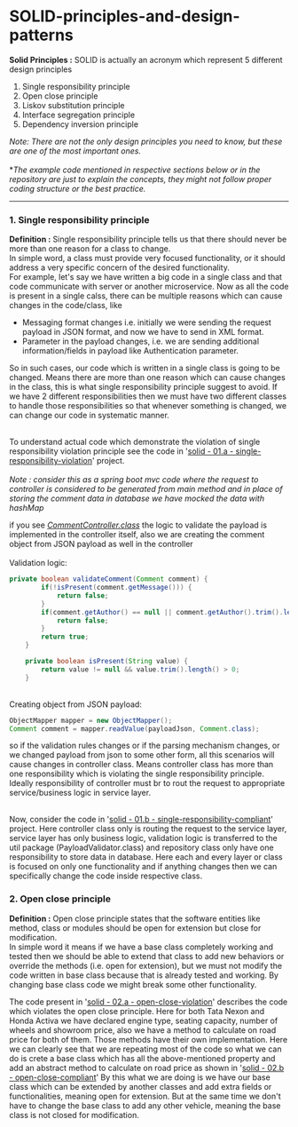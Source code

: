 # SOLID-principles-and-design-patterns

**Solid Principles :** SOLID is actually an acronym which represent 5 different design principles
<ol>
<li>Single responsibility principle</li>
<li>Open close principle</li>
<li>Liskov substitution principle</li>
<li>Interface segregation principle</li>
<li>Dependency inversion principle</li>
</ol>

*Note: There are not the only design principles you need to know, but these are one of the most important ones.*
<br><br>
**The example code mentioned in respective sections below or in the repository are just to explain the concepts, they might not follow proper coding structure or the best practice.*
<hr>

### 1. Single responsibility principle
**Definition :** Single responsibility principle tells us that there should never be more than one reason for a class to change.<br>
In simple word, a class must provide very focused functionality, or it should address a very specific concern of the desired functionality.<br>
For example, let's say we have written a big code in a single class and that code communicate with server or another microservice. 
Now as all the code is present in a single calss, there can be multiple reasons which can cause changes in the code/class, like
<ul>
<li>Messaging format changes i.e. initially we were sending the request payload in JSON format, and now we have to send in XML format.</li>
<li>Parameter in the payload changes, i.e. we are sending additional information/fields in payload like Authentication parameter.</li>
</ul>

So in such cases, our code which is written in a single class is going to be changed. 
Means there are more than one reason which can cause changes in the class, this is what single responsibility principle suggest to avoid.
If we have 2 different responsibilities then we must have two different classes to handle those responsibilities so that whenever something is changed, 
we can change our code in systematic manner.<br><br>


To understand actual code which demonstrate the violation of single responsibility violation principle see the code in '[solid - 01.a - single-responsibility-violation](https://github.com/Akhil-Selukar/SOLID-principles-and-design-patterns/tree/master/solid%20-%2001.a%20-%20single-responsibility-violation)' project.<br><br>
*Note : consider this as a spring boot mvc code where the request to controller is considered to be generated from main method and 
in place of storing the comment data in database we have mocked the data with hashMap*

if you see *[CommentController.class](https://github.com/Akhil-Selukar/SOLID-principles-and-design-patterns/blob/master/solid%20-%2001.a%20-%20single-responsibility-violation/src/main/java/com/solid/principles/controller/CommentController.java)* the 
logic to validate the payload is implemented in the controller itself, also we are creating the comment object from JSON payload as well in the controller
<br><br>
Validation logic:
```java
private boolean validateComment(Comment comment) {
        if(!isPresent(comment.getMessage())) {
            return false;
        }
        if(comment.getAuthor() == null || comment.getAuthor().trim().length() == 0) {
            return false;
        }
        return true;
    }

    private boolean isPresent(String value) {
        return value != null && value.trim().length() > 0;
    }
```
<br>
Creating object from JSON payload:

```java
ObjectMapper mapper = new ObjectMapper();
Comment comment = mapper.readValue(payloadJson, Comment.class);
```

so if the validation rules changes or if the parsing mechanism changes, or we changed payload from json to some other form, all this
scenarios will cause changes in controller class. Means controller class has more than one responsibility which is violating the 
single responsibility principle. Ideally responsibility of controller must br to rout the request to appropriate service/business logic in service layer.<br><br>

Now, consider the code in '[solid - 01.b - single-responsibility-compliant](https://github.com/Akhil-Selukar/SOLID-principles-and-design-patterns/tree/master/solid%20-%2001.b%20-%20single-responsibility-compliant)' project.
Here controller class only is routing the request to the service layer, service layer has only business logic, 
validation logic is transferred to the util package (PayloadValidator.class) and repository class only have one responsibility 
to store data in database. Here each and every layer or class is focused on only one functionality and if anything changes 
then we can specifically change the code inside respective class.

### 2. Open close principle
**Definition :** Open close principle states that the software entities like method, class or modules should be open for 
extension but close for modification.<br>
In simple word it means if we have a base class completely working and tested then we should be able to extend that class
to add new behaviors or override the methods (i.e. open for extension), but we must not modify the code written in base 
class because that is already tested and working. By changing base class code we might break some other functionality.
<br>

The code present in '[solid - 02.a - open-close-violation](https://github.com/Akhil-Selukar/SOLID-principles-and-design-patterns/tree/master/solid%2002.a%20-%20open-close-violation)'
describes the code which violates the open close principle. Here for both Tata Nexon and Honda Activa we have declared engine type, seating capacity,
number of wheels and showroom price, also we have a method to calculate on road price for both of them. 
Those methods have their own implementation. Here we can clearly see that we are repeating most of the code so what 
we can do is crete a base class which has all the above-mentioned property and add an abstract method to calculate on road price
as shown in '[solid - 02.b - open-close-compliant](https://github.com/Akhil-Selukar/SOLID-principles-and-design-patterns/tree/master/solid%2002.b%20-%20open-close-compliant)'
By this what we are doing is we have our base class which can be extended by another classes and add extra fields or 
functionalities, meaning open for extension. But at the same time we don't have to change the base class to add any other vehicle, meaning 
the base class is not closed for modification.